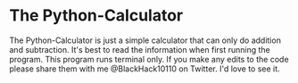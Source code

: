 # The Python-Calculator
The Python-Calculator is just a simple calculator that can only do addition and subtraction.
It's best to read the information when first running the program. This program runs terminal only.
If you make any edits to the code please share them with me @BlackHack10110 on Twitter.
I'd love to see it.
